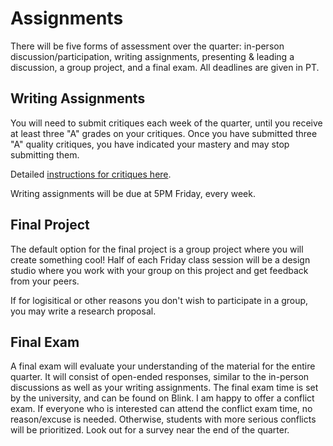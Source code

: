 # Assignments

There will be five forms of assessment over the quarter: in-person discussion/participation, writing assignments, presenting & leading a discussion, a group project, and a final exam. All deadlines are given in PT.

## Writing Assignments

You will need to submit critiques each week of the quarter, until you receive at least three "A" grades on your critiques. Once you have submitted three "A" quality critiques, you have indicated your mastery and may stop submitting them.   

Detailed [instructions for critiques here](https://kristenvaccaro.github.io/antisocial-computing/critiques.html).  

Writing assignments will be due at 5PM Friday, every week.  

## Final Project

The default option for the final project is a group project where you will create something cool! Half of each Friday class session will be a design studio where you work with your group on this project and get feedback from your peers. 

If for logisitical or other reasons you don't wish to participate in a group, you may write a research proposal.  


## Final Exam

A final exam will evaluate your understanding of the material for the entire quarter. It will consist of open-ended responses, similar to the in-person discussions as well as your writing assignments. The final exam time is set by the university, and can be found on Blink. I am happy to offer a conflict exam. If everyone who is interested can attend the conflict exam time, no reason/excuse is needed. Otherwise, students with more serious conflicts will be prioritized. Look out for a survey near the end of the quarter.   
